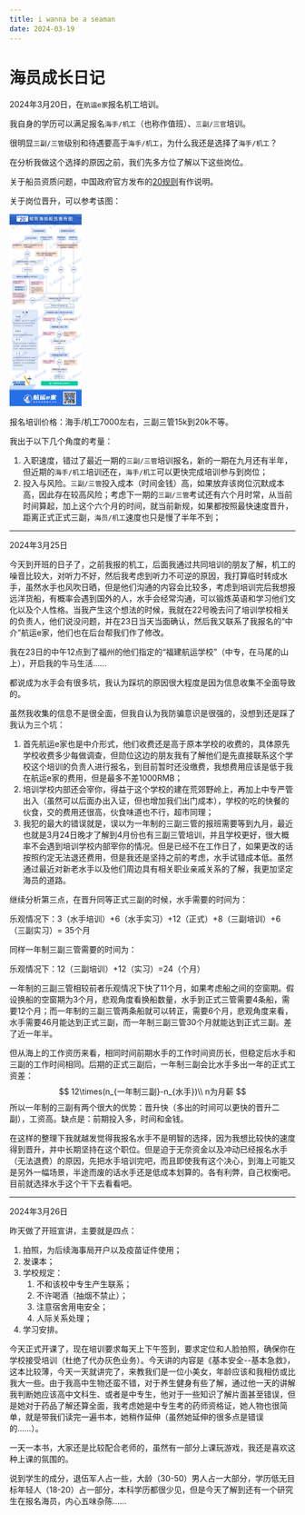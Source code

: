 ```yaml
---
title: i wanna be a seaman
date: 2024-03-19
---
```


# 海员成长日记

2024年3月20日，在`航运e家`报名机工培训。

我自身的学历可以满足报名`海手/机工`（也称作值班）、`三副/三官`培训。

很明显`三副/三管`级别和待遇要高于`海手/机工`，为什么我还是选择了`海手/机工`？

在分析我做这个选择的原因之前，我们先多方位了解以下这些岗位。

关于船员资质问题，中国政府官方发布的[20规则](https://www.gov.cn/zhengce/zhengceku/2020-07/14/content_5526802.htm)有作说明。

关于岗位晋升，可以参考该图：

<img src="assets/images/sailor-promotion-in-20-rule.jpg" alt="20规则船员晋升流程图" style="zoom:33%;" />

报名培训价格：海手/机工7000左右，三副三管15k到20k不等。

我出于以下几个角度的考量：

1. 入职速度，错过了最近一期的`三副/三管`培训报名，新的一期在九月还有半年，但近期的`海手/机工`培训还在，`海手/机工`可以更快完成培训参与到岗位；
2. 投入与风险。`三副/三管`投入成本（时间金钱）高，如果放弃该岗位沉默成本高，因此存在较高风险；考虑下一期的`三副/三管`考试还有六个月时常，从当前时间算起，加上这个六个月的时间，就当前新规，如果都按照最快速度晋升，距离正式正式三副，`海员/机工`速度也只是慢了半年不到；

---

2024年3月25日

今天到开班的日子了，之前我报的机工，后面我通过共同培训的朋友了解，机工的噪音比较大，对听力不好，然后我考虑到听力不可逆的原因，我打算临时转成水手，虽然水手也风吹日晒，但是他们沟通的内容会比较多，考虑到培训完后我想报远洋货船，有概率会遇到国外的人，水手会经常沟通，可以锻炼英语和学习他们文化以及个人性格。当我产生这个想法的时候，我就在22号晚去问了培训学校相关的负责人，他们说没问题，并在23日当天当面确认，然后我又联系了我报名的“中介”航运e家，他们也在后台帮我们作了修改。

我在23日的中午12点到了福州的他们指定的“福建航运学校”（中专，在马尾的山上），开启我的牛马生活……

都说成为水手会有很多坑，我认为踩坑的原因很大程度是因为信息收集不全面导致的。

虽然我收集的信息不是很全面，但我自认为我防骗意识是很强的，没想到还是踩了我认为三个坑：

1. 首先航运e家也是中介形式，他们收费还是高于原本学校的收费的，具体原先学校收费多少每做调查，但勋位这边的朋友我有了解他们是先直接联系这个学校这个培训的负责人进行报名，到目前暂时还没缴费，我想费用应该是低于我在航运e家的费用，但是最多不差1000RMB；
2. 培训学校内部还会宰你，得益于这个学校的建在荒郊野岭上，再加上中专严管出入（虽然可以后面办出入证，但也增加我们出门成本），学校的吃的快餐的伙食，交的费用还很高，伙食味道也不行，超市同理；
3. 我犯的最大的错误就是，误以为一年制的三副三管的报班需要等到九月，最近也就是3月24日晚才了解到4月份也有三副三管培训，并且学校更好，很大概率不会遇到培训学校内部宰你的情况。但是已经不在工作日了，如果更改的话按照约定无法退还费用，但是我还是坚持之前的考虑，水手试错成本低。虽然通过最近对新老水手以及他们周边具有相关职业亲戚关系的了解，我更加坚定海员的道路。

继续分析第三点，在晋升同等正式三副的时候，水手需要的时间为：

乐观情况下：3（水手培训）+6（水手实习）+12（正式）+8（三副培训）+6（三副实习）= 35个月

同样一年制三副三管需要的时间为：

乐观情况下：12（三副培训）+12（实习）=24（个月）

一年制的三副三管相较前者乐观情况下快了11个月，如果考虑船之间的空窗期。假设换船的空窗期为3个月，悲观角度看换船数量，水手到正式三管需要4条船，需要12个月；而一年制的三副三管两条船就可以转正，需要6个月，悲观角度来看，水手需要46月能达到正式三副，而一年制三副三管30个月就能达到正式三副。差了近一年半。

但从海上的工作资历来看，相同时间前期水手的工作时间资历长，但稳定后水手和三副的工作时间相同。后期的正式三副后，一年制三副会比水手多出一年的正式工资差：
$$
12\times(n_{一年制三副}-n_{水手})\\
n为月薪
$$
所以一年制的三副有两个很大的优势：晋升快（多出的时间可以更快的晋升二副），工资高。缺点是：前期投入多，时间和金钱。

在这样的整理下我就越发觉得我报名水手不是明智的选择，因为我想比较快的速度得到晋升，并中长期坚持在这个职位。但是迫于无奈资金以及冲动已经报名水手（无法退费）的原因，先把水手培训完吧，而且即使我有这个决心，到海上可能又是另外一幅场景，半途而废的话水手还是低成本划算的。各有利弊，自己权衡吧。目前就选择水手这个干下去看看吧。

---

2024年3月26日

昨天做了开班宣讲，主要就是四点：

1. 拍照，为后续海事局开户以及疫苗证件使用；
2. 发课本；
3. 学校规定：
   1. 不和该校中专生产生联系；
   2. 不许喝酒（抽烟不禁止）；
   3. 注意宿舍用电安全；
   4. 人际关系处理；
4. 学习安排。

今天正式开课了，现在培训要求每天上下午签到，要求定位和人脸拍照，确保你在学校接受培训（杜绝了代办灰色业务）。今天讲的内容是《基本安全--基本急救》，这本比较薄，今天一天就讲完了，来教我们是一位小美女，年龄应该和我相仿或比我大一些。由于我高中生物还蛮不错，对于养生健身有些了解，通过他一天的讲解我判断她应该高中文科生、或者是中专生，他对于一些知识了解片面甚至错误，但是她对于药品了解还算全面，我考虑她是中专生考的药师资格证，她人物也很简单，就是带我们读完一遍书本，她稍作延伸（虽然她延伸的很多点是错误的……）。

一天一本书，大家还是比较配合老师的，虽然有一部分上课玩游戏，我还是喜欢这种上课的氛围的。

说到学生的成分，退伍军人占一些，大龄（30-50）男人占一大部分，学历低无目标年轻人（18-20）占一部分，本科学历都很少见，但是今天了解到还有一个研究生在报名海员，内心五味杂陈……
